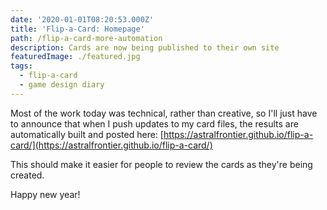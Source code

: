 ```yaml
---
date: '2020-01-01T08:20:53.000Z'
title: 'Flip-a-Card: Homepage'
path: /flip-a-card-more-automation
description: Cards are now being published to their own site
featuredImage: ./featured.jpg
tags:
  - flip-a-card
  - game design diary
---
```

    


Most of the work today was technical, rather than creative, so I'll just have to announce that when I push updates to my card files, the results are automatically built and posted here: [https://astralfrontier.github.io/flip-a-card/](https://astralfrontier.github.io/flip-a-card/)

This should make it easier for people to review the cards as they're being created.

Happy new year!


    
